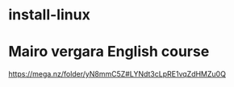 # install-linux
# Mairo vergara English course
https://mega.nz/folder/yN8mmC5Z#LYNdt3cLpRE1vqZdHMZu0Q
